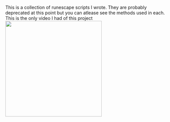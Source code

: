 This is a collection of runescape scripts I wrote. They are probably deprecated at this point but you can atlease see the methods used in each.
This is the only video I had of this project  
<img src="RSBOT.gif" height="300"/>

